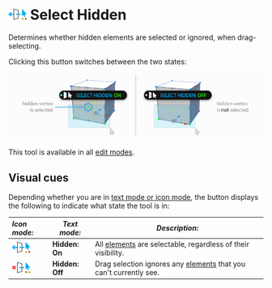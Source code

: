 # ![Select Hidden ON](images/icons/Selection_SelectHidden-ON.png) Select Hidden

Determines whether hidden elements are selected or ignored, when drag-selecting. 

Clicking this button switches between the two states:

![Select Hidden Examples](images/SelectHidden_Example.png)

This tool is available in all [edit modes](modes.md).



## Visual cues

Depending whether you are in [text mode or icon mode](toolbar.md#buttonmode), the button displays the following to indicate what state the tool is in:

| ***Icon mode:***                                             | *Text mode:*    | ***Description:***                                           |
| :----------------------------------------------------------- | --------------- | ------------------------------------------------------------ |
| ![Select Hidden ON](images/icons/Selection_SelectHidden-ON.png) | **Hidden: On**  | All [elements](modes.md) are selectable, regardless of their visibility. |
| ![Select Hidden OFF](images/icons/Selection_SelectHidden-OFF.png) | **Hidden: Off** | Drag selection ignores any [elements](modes.md) that you can't currently see. |

